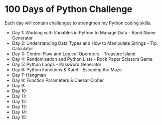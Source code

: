 # 100 Days of Python Challenge 
Each day will contain challenges to strengthen my Python coding skills. 

- Day 1: Working with Variables in Python to Manage Data - Band Name Generator
- Day 2: Understanding Data Types and How to Manipulate Strings - Tip Calculator
- Day 3: Control Flow and Logical Operators - Treasure Island
- Day 4: Randomisation and Python Lists - Rock Paper Scissors Game
- Day 5: Python Loops - Password Generator
- Day 6: Python Functions & Karel - Escaping the Maze
- Day 7: Hangman
- Day 8: Function Parameters & Caesar Cipher
- Day 9:
- Day 10:
- Day 11:
- Day 12:
- Day 13:
- Day 14:
- Day 15:
